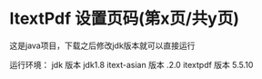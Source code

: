 # ItextPdf 设置页码(第x页/共y页)
这是java项目，下载之后修改jdk版本就可以直接运行

运行环境：
jdk 版本 jdk1.8 
itext-asian 版本 .2.0 
itextpdf 版本 5.5.10 
